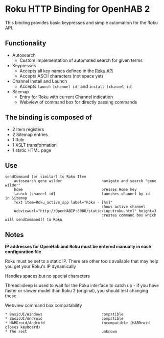 # Roku HTTP Binding for OpenHAB 2

This binding provides basic keypresses and simple automation for the Roku API.

## Functionality
* Autosearch
	* Custom implementation of automated search for given terms
* Keypresses
	* Accepts all key names defined in the [Roku API](https://sdkdocs.roku.com/display/sdkdoc/External+Control+Guide#ExternalControlGuide-KeypressKeyValues)
	* Accepts ASCII characters (not space yet)
* Channel Install and Launch
	* Accepts `launch [channel id]` and `install [channel id]`
* Sitemap
	* Entry for Roku with current Channel indication
	* Webview of command box for directly passing commands

## The binding is composed of
* 2 Item registers
* 2 Sitemap entries
* 1 Rule
* 1 XSLT transformation
* 1 static HTML page 

## Use
```
sendCommand (or similar) to Roku Item
	autosearch gene wilder					navigate and search "gene wilder"
	home									presses Home key
	launch [channel id] 					launches channel by id
in Sitemap
	Text item=Roku_active_app label="Roku - [%s]"
											shows active channel
	Webviewurl="http://OpenHABIP:8080/static/inputroku.html" height=3
											creates command box which will sendCommand() to Roku 
```

## Notes
**IP addresses for OpenHab and Roku must be entered manually in each configuration file**

Roku must be set to a static IP. There are other tools available that may help you get your Roku's IP dynamically

Handles spaces but no special characters

Thread::sleep is used to wait for the Roku interface to catch up - if you have faster or slower model than Roku 2 (original), you should test changing these

Webview command box compatability
```
* BasicUI/Windows							compatible
* BasicUI/Android							compatible
* HABDroid/Android							incompatible (HABDroid closes keyboard)
* The rest									unknown
```